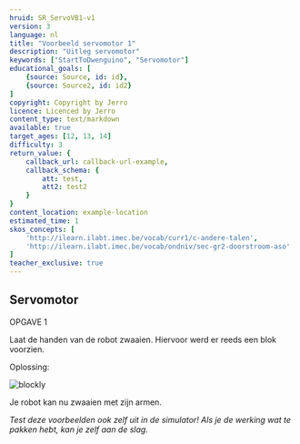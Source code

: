 ```yaml
---
hruid: SR_ServoVB1-v1
version: 3
language: nl
title: "Voorbeeld servomotor 1"
description: "Uitleg servomotor"
keywords: ["StartToDwenguino", "Servomotor"]
educational_goals: [
    {source: Source, id: id}, 
    {source: Source2, id: id2}
]
copyright: Copyright by Jerro
licence: Licenced by Jerro
content_type: text/markdown
available: true
target_ages: [12, 13, 14]
difficulty: 3
return_value: {
    callback_url: callback-url-example,
    callback_schema: {
        att: test,
        att2: test2
    }
}
content_location: example-location
estimated_time: 1
skos_concepts: [
    'http://ilearn.ilabt.imec.be/vocab/curr1/c-andere-talen', 
    'http://ilearn.ilabt.imec.be/vocab/ondniv/sec-gr2-doorstroom-aso'
]
teacher_exclusive: true
---
```


## Servomotor

OPGAVE 1  

Laat de handen van de robot zwaaien. Hiervoor werd er reeds een blok voorzien.

Oplossing:  

![blockly](@learning-object/SRM_Servo1-v1/nl/3)

Je robot kan nu zwaaien met zijn armen.

*Test deze voorbeelden ook zelf uit in de simulator! Als je de werking wat te pakken hebt, kan je zelf aan de slag.*